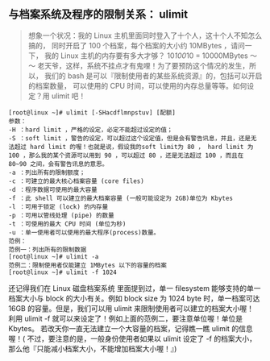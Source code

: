 ## 与档案系统及程序的限制关系： ulimit
>想象一个状况：我的 Linux 主机里面同时登入了十个人，这十个人不知怎么搞的， 同时开启了 100 个档案，每个档案的大小约 10MBytes ，请问一下， 我的 Linux 主机的内存要有多大才够？ 10*100*10 = 10000MBytes ～～ 老天爷，这样，系统不挂点才有鬼哩！为了要预防这个情况的发生，所以， 我们的 bash 是可以『限制使用者的某些系统资源』的，包括可以开启的档案数量， 可以使用的 CPU 时间，可以使用的内存总量等等。如何设定？用 ulimit 吧！

```
[root@linux ~]# ulimit [-SHacdflmnpstuv] [配额]
参数：
-H ：hard limit ，严格的设定，必定不能超过设定的值；
-S ：soft limit ，警告的设定，可以超过这个设定值，但是会有警告讯息，并且，还是无法超过 hard limit 的喔！也就是说，假设我的soft limit为 80 ， hard limit 为 100 ，那么我的某个资源可以用到 90 ，可以超过 80 ，还是无法超过 100 ，而且在 80~90 之间，会有警告讯息的意思。
-a ：列出所有的限制额度；
-c ：可建立的最大核心档案容量 (core files)
-d ：程序数据可使用的最大容量
-f ：此 shell 可以建立的最大档案容量 (一般可能设定为 2GB)单位为 Kbytes
-l ：可用于锁定 (lock) 的内存量
-p ：可用以管线处理 (pipe) 的数量
-t ：可使用的最大 CPU 时间 (单位为秒)
-u ：单一使用者可以使用的最大程序(process)数量。
范例：
范例一：列出所有的限制数据
[root@linux ~]# ulimit -a
范例二：限制使用者仅能建立 1MBytes 以下的容量的档案
[root@linux ~]# ulimit -f 1024
```

还记得我们在 Linux 磁盘档案系统 里面提到过，单一 filesystem 能够支持的单一档案大小与 block 的大小有关。例如 block size 为 1024 byte 时，单一档案可达 16GB 的容量。但是，我们可以用 ulimit 来限制使用者可以建立的档案大小喔！ 利用 ulimit -f 就可以来设定了！例如上面的范例二，要注意单位喔！单位是 Kbytes。 若改天你一直无法建立一个大容量的档案，记得瞧一瞧 ulimit 的信息喔！( 不过，要注意的是，一般身份使用者如果以 ulimit 设定了 -f 的档案大小， 那么他『只能减小档案大小，不能增加档案大小喔！』)
